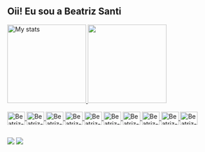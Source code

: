 ## Oii! Eu sou a Beatriz Santi 
 <div>
  <a href="https://github.com/BeatrizSanti">
    
  <img height="180em" src="https://github-readme-stats.vercel.app/api?username=BeatrizSanti&show_icons=true&count_private=true&hide_border=true&title_color=8E7AB5&icon_color=5D3587&text_color=E5D4FF&bg_color=0d1117&rank_icon=github" alt="My stats"/>
  <img height="180em" src="https://github-readme-stats.vercel.app/api/top-langs/?username=BeatrizSanti&layout=compact&langs_count=7&hide_border=true&title_color=8E7AB5&icon_color=5D3587&text_color=E5D4FF&bg_color=0d1117"/>
</div>

<div style="display: inline_block"><br>
  <img align="center" alt="Beatriz-Js" height="30" width="40"  src="https://cdn.jsdelivr.net/gh/devicons/devicon@latest/icons/java/java-original.svg" />
  <img align="center" alt="Beatriz-Js" height="30" width="40"  src="https://cdn.jsdelivr.net/gh/devicons/devicon@latest/icons/csharp/csharp-plain.svg" />
  <img align="center" alt="Beatriz-Js" height="30" width="40"  src="https://cdn.jsdelivr.net/gh/devicons/devicon@latest/icons/html5/html5-plain.svg" />
  <img align="center" alt="Beatriz-Js" height="30" width="40"  src="https://cdn.jsdelivr.net/gh/devicons/devicon@latest/icons/css3/css3-original.svg" />
  <img align="center" alt="Beatriz-Js" height="30" width="40"  src="https://cdn.jsdelivr.net/gh/devicons/devicon@latest/icons/javascript/javascript-plain.svg" />
  <img align="center" alt="Beatriz-Js" height="30" width="40"  src="https://cdn.jsdelivr.net/gh/devicons/devicon@latest/icons/react/react-original.svg" />
   <img align="center" alt="Beatriz-Js" height="30" width="40"  src="https://cdn.jsdelivr.net/gh/devicons/devicon@latest/icons/sqldeveloper/sqldeveloper-plain.svg" />
  <img align="center" alt="Beatriz-Js" height="30" width="40"  src="https://cdn.jsdelivr.net/gh/devicons/devicon@latest/icons/git/git-original.svg" />
  <img align="center" alt="Beatriz-Js" height="30" width="40"  src="https://cdn.jsdelivr.net/gh/devicons/devicon@latest/icons/docker/docker-plain.svg" />
  <img align="center" alt="Beatriz-Js" height="30" width="40" src="https://cdn.jsdelivr.net/gh/devicons/devicon@latest/icons/python/python-original.svg" />
</div>


  
 
  
<div style="display: inline_block">
<!--   <img   src="https://img.shields.io/badge/Java-ED8B00?style=for-the-badge&logo=openjdk&logoColor=white" />
  <img   src="https://img.shields.io/badge/C%23-239120?style=for-the-badge&logo=c-sharp&logoColor=white" />
  <img   src="https://img.shields.io/badge/.NET-5C2D91?style=for-the-badge&logo=.net&logoColor=white" />
  <img   src="https://img.shields.io/badge/HTML5-E34F26?style=for-the-badge&logo=html5&logoColor=white" />
  <img   src="https://img.shields.io/badge/CSS-239120?&style=for-the-badge&logo=css3&logoColor=white" />
  <img   src="https://img.shields.io/badge/JavaScript-323330?style=for-the-badge&logo=javascript&logoColor=F7DF1E" />
  <img   src="https://img.shields.io/badge/React-20232A?style=for-the-badge&logo=react&logoColor=61DAFB" />
  <img   src="https://img.shields.io/badge/Oracle-F80000?style=for-the-badge&logo=Oracle&logoColor=white" />
  <img   src="https://img.shields.io/badge/Python-3776AB?style=for-the-badge&logo=python&logoColor=white" />
  <img   src="https://img.shields.io/badge/GIT-E44C30?style=for-the-badge&logo=git&logoColor=white" />

  -->
<!--   
<img   src="	https://img.shields.io/badge/Alpine_Linux-0D597F?style=for-the-badge&logo=alpine-linux&logoColor=white" />
<img   src="https://img.shields.io/badge/Linux-FCC624?style=for-the-badge&logo=linux&logoColor=black" />
<img   src="https://img.shields.io/badge/Sass-CC6699?style=for-the-badge&logo=sass&logoColor=white" />
<img   src="https://img.shields.io/badge/Tailwind_CSS-38B2AC?style=for-the-badge&logo=tailwind-css&logoColor=white" />
<img   src="https://img.shields.io/badge/Google_Cloud-4285F4?style=for-the-badge&logo=google-cloud&logoColor=white" />
<img   src="https://img.shields.io/badge/Azure_DevOps-0078D7?style=for-the-badge&logo=azure-devops&logoColor=white" />
<img   src="https://img.shields.io/badge/Vercel-000000?style=for-the-badge&logo=vercel&logoColor=white" />
<img   src="	https://img.shields.io/badge/Sequelize-52B0E7?style=for-the-badge&logo=Sequelize&logoColor=white" />
-->
  
</div>


  ##
 
<div> 
  <a href="https://www.linkedin.com/in/beatrizsanti" target="_blank"><img src="https://img.shields.io/badge/-LinkedIn-%230077B5?style=for-the-badge&logo=linkedin&logoColor=white" target="_blank"></a> 
  <a href = "mailto:bestrizdesanti18@gamil.com"><img src="https://img.shields.io/badge/-Gmail-%23333?style=for-the-badge&logo=gmail&logoColor=white" target="_blank"></a>
</div>


